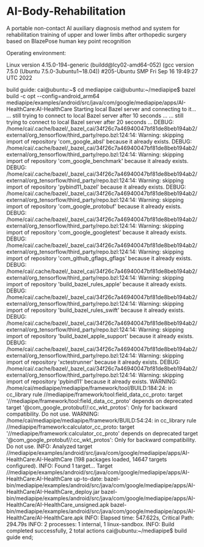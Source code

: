 # AI-Body-Rehabilitation
A portable non-contact AI auxiliary diagnosis method and system for rehabilitation training of upper and lower limbs after orthopedic surgery based on BlazePose human key point recognition

Operating environment:

Linux version 4.15.0-194-generic (buildd@lcy02-amd64-052) (gcc version 7.5.0 (Ubuntu 7.5.0-3ubuntu1~18.04)) #205-Ubuntu SMP Fri Sep 16 19:49:27 UTC 2022

build guide:
cai@ubuntu:~$ cd mediapipe
cai@ubuntu:~/mediapipe$ bazel build -c opt --config=android_arm64 mediapipe/examples/android/src/java/com/google/mediapipe/apps/AI-HealthCare:AI-HealthCare
Starting local Bazel server and connecting to it...
... still trying to connect to local Bazel server after 10 seconds ...
... still trying to connect to local Bazel server after 20 seconds ...
DEBUG: /home/cai/.cache/bazel/_bazel_cai/34f26c7a46940047bf81de8beb194ab2/external/org_tensorflow/third_party/repo.bzl:124:14: 
Warning: skipping import of repository 'com_google_absl' because it already exists.
DEBUG: /home/cai/.cache/bazel/_bazel_cai/34f26c7a46940047bf81de8beb194ab2/external/org_tensorflow/third_party/repo.bzl:124:14: 
Warning: skipping import of repository 'com_google_benchmark' because it already exists.
DEBUG: /home/cai/.cache/bazel/_bazel_cai/34f26c7a46940047bf81de8beb194ab2/external/org_tensorflow/third_party/repo.bzl:124:14: 
Warning: skipping import of repository 'pybind11_bazel' because it already exists.
DEBUG: /home/cai/.cache/bazel/_bazel_cai/34f26c7a46940047bf81de8beb194ab2/external/org_tensorflow/third_party/repo.bzl:124:14: 
Warning: skipping import of repository 'com_google_protobuf' because it already exists.
DEBUG: /home/cai/.cache/bazel/_bazel_cai/34f26c7a46940047bf81de8beb194ab2/external/org_tensorflow/third_party/repo.bzl:124:14: 
Warning: skipping import of repository 'com_google_googletest' because it already exists.
DEBUG: /home/cai/.cache/bazel/_bazel_cai/34f26c7a46940047bf81de8beb194ab2/external/org_tensorflow/third_party/repo.bzl:124:14: 
Warning: skipping import of repository 'com_github_gflags_gflags' because it already exists.
DEBUG: /home/cai/.cache/bazel/_bazel_cai/34f26c7a46940047bf81de8beb194ab2/external/org_tensorflow/third_party/repo.bzl:124:14: 
Warning: skipping import of repository 'build_bazel_rules_apple' because it already exists.
DEBUG: /home/cai/.cache/bazel/_bazel_cai/34f26c7a46940047bf81de8beb194ab2/external/org_tensorflow/third_party/repo.bzl:124:14: 
Warning: skipping import of repository 'build_bazel_rules_swift' because it already exists.
DEBUG: /home/cai/.cache/bazel/_bazel_cai/34f26c7a46940047bf81de8beb194ab2/external/org_tensorflow/third_party/repo.bzl:124:14: 
Warning: skipping import of repository 'build_bazel_apple_support' because it already exists.
DEBUG: /home/cai/.cache/bazel/_bazel_cai/34f26c7a46940047bf81de8beb194ab2/external/org_tensorflow/third_party/repo.bzl:124:14: 
Warning: skipping import of repository 'xctestrunner' because it already exists.
DEBUG: /home/cai/.cache/bazel/_bazel_cai/34f26c7a46940047bf81de8beb194ab2/external/org_tensorflow/third_party/repo.bzl:124:14: 
Warning: skipping import of repository 'pybind11' because it already exists.
WARNING: /home/cai/mediapipe/mediapipe/framework/tool/BUILD:184:24: in cc_library rule //mediapipe/framework/tool:field_data_cc_proto: target '//mediapipe/framework/tool:field_data_cc_proto' depends on deprecated target '@com_google_protobuf//:cc_wkt_protos': Only for backward compatibility. Do not use.
WARNING: /home/cai/mediapipe/mediapipe/framework/BUILD:54:24: in cc_library rule //mediapipe/framework:calculator_cc_proto: target '//mediapipe/framework:calculator_cc_proto' depends on deprecated target '@com_google_protobuf//:cc_wkt_protos': Only for backward compatibility. Do not use.
INFO: Analyzed target //mediapipe/examples/android/src/java/com/google/mediapipe/apps/AI-HealthCare:AI-HealthCare (198 packages loaded, 14647 targets configured).
INFO: Found 1 target...
Target //mediapipe/examples/android/src/java/com/google/mediapipe/apps/AI-HealthCare:AI-HealthCare up-to-date:
  bazel-bin/mediapipe/examples/android/src/java/com/google/mediapipe/apps/AI-HealthCare/AI-HealthCare_deploy.jar
  bazel-bin/mediapipe/examples/android/src/java/com/google/mediapipe/apps/AI-HealthCare/AI-HealthCare_unsigned.apk
  bazel-bin/mediapipe/examples/android/src/java/com/google/mediapipe/apps/AI-HealthCare/AI-HealthCare.apk
INFO: Elapsed time: 547.622s, Critical Path: 294.79s
INFO: 2 processes: 1 internal, 1 linux-sandbox.
INFO: Build completed successfully, 2 total actions
cai@ubuntu:~/mediapipe$ 
build guide end;